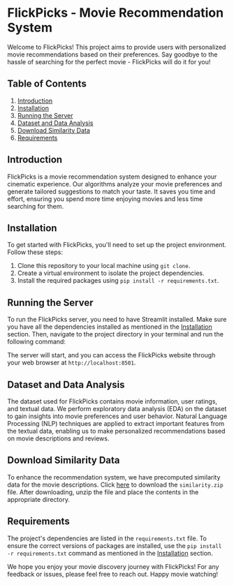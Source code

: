 # FlickPicks - Movie Recommendation System

Welcome to FlickPicks! This project aims to provide users with personalized movie recommendations based on their preferences. Say goodbye to the hassle of searching for the perfect movie - FlickPicks will do it for you!

## Table of Contents
1. [Introduction](#introduction)
2. [Installation](#installation)
3. [Running the Server](#running-the-server)
4. [Dataset and Data Analysis](#dataset-and-data-analysis)
5. [Download Similarity Data](#download-similarity-data)
6. [Requirements](#requirements)

## Introduction
FlickPicks is a movie recommendation system designed to enhance your cinematic experience. Our algorithms analyze your movie preferences and generate tailored suggestions to match your taste. It saves you time and effort, ensuring you spend more time enjoying movies and less time searching for them.

## Installation
To get started with FlickPicks, you'll need to set up the project environment. Follow these steps:

1. Clone this repository to your local machine using `git clone`.
2. Create a virtual environment to isolate the project dependencies.
3. Install the required packages using `pip install -r requirements.txt`.

## Running the Server
To run the FlickPicks server, you need to have Streamlit installed. Make sure you have all the dependencies installed as mentioned in the [Installation](#installation) section. Then, navigate to the project directory in your terminal and run the following command:


The server will start, and you can access the FlickPicks website through your web browser at `http://localhost:8501`.

## Dataset and Data Analysis
The dataset used for FlickPicks contains movie information, user ratings, and textual data. We perform exploratory data analysis (EDA) on the dataset to gain insights into movie preferences and user behavior. Natural Language Processing (NLP) techniques are applied to extract important features from the textual data, enabling us to make personalized recommendations based on movie descriptions and reviews.

## Download Similarity Data
To enhance the recommendation system, we have precomputed similarity data for the movie descriptions. Click [here](https://example.com/similarity.zip) to download the `similarity.zip` file. After downloading, unzip the file and place the contents in the appropriate directory.

## Requirements
The project's dependencies are listed in the `requirements.txt` file. To ensure the correct versions of packages are installed, use the `pip install -r requirements.txt` command as mentioned in the [Installation](#installation) section.

We hope you enjoy your movie discovery journey with FlickPicks! For any feedback or issues, please feel free to reach out. Happy movie watching!
